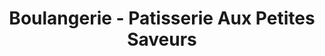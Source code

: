 ---
title: "Boulangerie - Patisserie Aux Petites Saveurs"
url: /rhinau/boulangerie-patisserie-aux-petites-saveurs/
shop: boulangerie
---